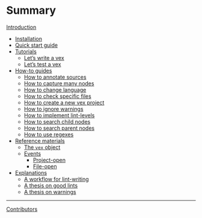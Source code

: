 # Summary

[Introduction](./introduction.md)

- [Installation](./installation.md)
- [Quick start guide](./quick-start-guide.md)
- [Tutorials](./tutorials/README.md)
    - [Let’s write a vex]()
    - [Let’s test a vex]()
- [How-to guides](./how-to-guides/README.md)
    - [How to annotate sources]()
    - [How to capture many nodes]()
    - [How to change language]()
    - [How to check specific files]()
    - [How to create a new vex project]()
    - [How to ignore warnings]()
    - [How to implement lint-levels]()
    - [How to search child nodes]()
    - [How to search parent nodes]()
    - [How to use regexes]()
- [Reference materials](./reference-materials/README.md)
    - [The `vex` object]()
    - [Events]()
        - [Project-open]()
        - [File-open]()
- [Explanations](./explanations/README.md)
    - [A workflow for lint-writing]()
    - [A thesis on good lints]()
    - [A thesis on warnings]()

---

[Contributors](./misc/contributors.md)
